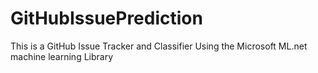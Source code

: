 # GitHubIssuePrediction

This is a GitHub Issue Tracker and Classifier Using the Microsoft ML.net machine learning Library